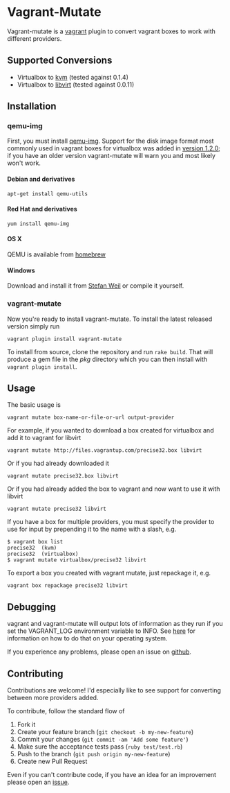 # Vagrant-Mutate

Vagrant-mutate is a [vagrant](http://www.vagrantup.com/) plugin to convert vagrant boxes to work with different providers.

## Supported Conversions

* Virtualbox to [kvm](https://github.com/adrahon/vagrant-kvm) (tested against 0.1.4)
* Virtualbox to [libvirt](https://github.com/pradels/vagrant-libvirt) (tested against 0.0.11)

## Installation

### qemu-img

First, you must install [qemu-img](http://wiki.qemu.org/Main_Page). Support for the disk image format most commonly used in vagrant boxes for virtualbox was added in [version 1.2.0](http://wiki.qemu.org/ChangeLog/1.2#VMDK); if you have an older version vagrant-mutate will warn you and most likely won't work.

#### Debian and derivatives

    apt-get install qemu-utils

#### Red Hat and derivatives

    yum install qemu-img

#### OS X

QEMU is available from [homebrew](http://brew.sh/)

#### Windows

Download and install it from [Stefan Weil](http://qemu.weilnetz.de/) or compile it yourself.

### vagrant-mutate

Now you're ready to install vagrant-mutate. To install the latest released version simply run

    vagrant plugin install vagrant-mutate

To install from source, clone the repository and run `rake build`. That will produce a gem file in the _pkg_ directory which you can then install with `vagrant plugin install`.

## Usage

The basic usage is

    vagrant mutate box-name-or-file-or-url output-provider

For example, if you wanted to download a box created for virtualbox and add it to vagrant for libvirt

    vagrant mutate http://files.vagrantup.com/precise32.box libvirt

Or if you had already downloaded it

    vagrant mutate precise32.box libvirt

Or if you had already added the box to vagrant and now want to use it with libvirt

    vagrant mutate precise32 libvirt

If you have a box for multiple providers, you must specify the provider to use for input by prepending it to the name with a slash, e.g.

    $ vagrant box list
    precise32  (kvm)
    precise32  (virtualbox)
    $ vagrant mutate virtualbox/precise32 libvirt

To export a box you created with vagrant mutate, just repackage it, e.g.

    vagrant box repackage precise32 libvirt


## Debugging

vagrant and vagrant-mutate will output lots of information as they run if you set the VAGRANT_LOG environment variable to INFO. See [here](http://docs-v1.vagrantup.com/v1/docs/debugging.html) for information on how to do that on your operating system.

If you experience any problems, please open an issue on [github](https://github.com/sciurus/vagrant-mutate/issues).

## Contributing

Contributions are welcome! I'd especially like to see support for converting between more providers added.

To contribute, follow the standard flow of

1. Fork it
1. Create your feature branch (`git checkout -b my-new-feature`)
1. Commit your changes (`git commit -am 'Add some feature'`)
1. Make sure the acceptance tests pass (`ruby test/test.rb`)
1. Push to the branch (`git push origin my-new-feature`)
1. Create new Pull Request

Even if you can't contribute code, if you have an idea for an improvement please open an [issue](https://github.com/sciurus/vagrant-mutate/issues).

